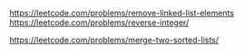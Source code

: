 https://leetcode.com/problems/remove-linked-list-elements
https://leetcode.com/problems/reverse-integer/

https://leetcode.com/problems/merge-two-sorted-lists/
